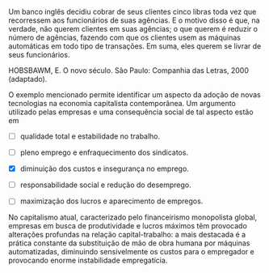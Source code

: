 

Um banco inglês decidiu cobrar de seus clientes cinco libras toda vez que recorressem aos funcionários de suas agências. E o motivo disso é que, na verdade, não querem clientes em suas agências; o que querem é reduzir o número de agências, fazendo com que os clientes usem as máquinas automáticas em todo tipo de transações. Em suma, eles querem se livrar de seus funcionários.

HOBSBAWM, E. O novo século. São Paulo: Companhia das Letras, 2000 (adaptado).

O exemplo mencionado permite identificar um aspecto da adoção de novas tecnologias na economia capitalista contemporânea. Um argumento utilizado pelas empresas e uma consequência social de tal aspecto estão em



- [ ] qualidade total e estabilidade no trabalho.
- [ ] pleno emprego e enfraquecimento dos sindicatos.
- [x] diminuição dos custos e insegurança no emprego.
- [ ] responsabilidade social e redução do desemprego.
- [ ] maximização dos lucros e aparecimento de empregos.


No capitalismo atual, caracterizado pelo financeirismo monopolista global, empresas em busca de produtividade e lucros máximos têm provocado alterações profundas na relação capital-trabalho: a mais destacada é a prática constante da substituição de mão de obra humana por máquinas automatizadas, diminuindo sensivelmente os custos para o empregador e provocando enorme instabilidade empregatícia.

        